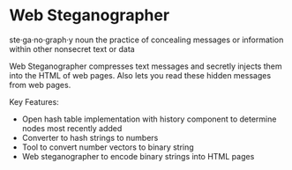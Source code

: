 # Web Steganographer

ste·ga·no·graph·y
noun
the practice of concealing messages or information within other nonsecret text or data

Web Steganographer compresses text messages and secretly injects them into the HTML of web pages. Also lets you read these hidden messages from web pages.

Key Features:
* Open hash table implementation with history component to determine nodes most recently added
* Converter to hash strings to numbers
* Tool to convert number vectors to binary string
* Web steganographer to encode binary strings into HTML pages
